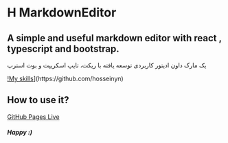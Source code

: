 # H MarkdownEditor

A simple and useful markdown editor with react , typescript and bootstrap.
------------
یک مارک داون ادیتور کاربردی توسعه یافته با ریکت، تایپ اسکریپت و بوت استرپ

[!My skills](https://skillicons.dev/icons?i=html,css,react,bootstrap,typescript,markdown,)](https://github.com/hosseinyn)


## How to use it?

[GitHub Pages Live](https://hosseinyn.github.io/HMarkdownEditor/)


#### *Happy :)*
